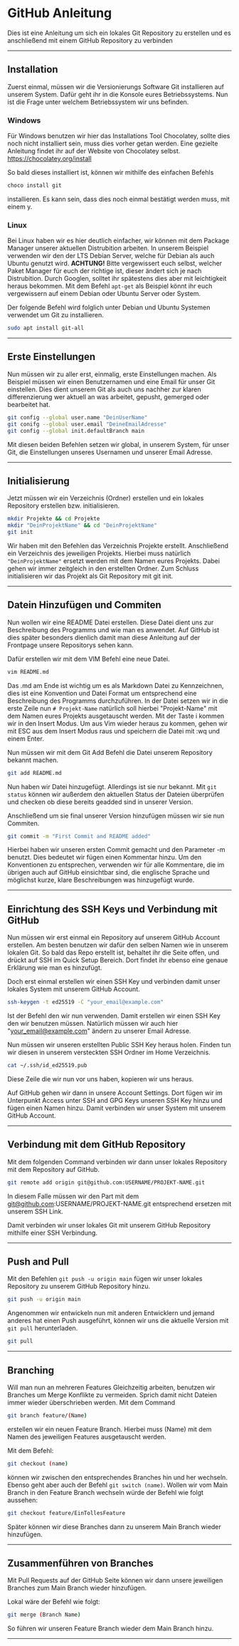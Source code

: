 # GitHub Anleitung
Dies ist eine Anleitung um sich ein lokales Git Repository zu erstellen und es anschließend mit einem GitHub Repository zu verbinden

_____

## Installation

Zuerst einmal, müssen wir die Versionierungs Software Git installieren auf unserem System. Dafür geht ihr in die Konsole eures Betriebssystems.
Nun ist die Frage unter welchem Betriebssystem wir uns befinden.


### Windows
Für Windows benutzen wir hier das Installations Tool Chocolatey, sollte dies noch nicht installiert sein, muss dies vorher getan werden. Eine gezielte Anleitung findet ihr auf der Website von Chocolatey selbst. 
https://chocolatey.org/install

So bald dieses installiert ist, können wir mithilfe des einfachen Befehls
```bash
choco install git
```
installieren. Es kann sein, dass dies noch einmal bestätigt werden muss, mit einem y.

### Linux
Bei Linux haben wir es hier deutlich einfacher, wir können mit dem Package Manager unserer aktuellen Distrubition arbeiten. In unserem Beispiel verwenden wir den der LTS Debian Server, welche für Debian als auch Ubuntu genutzt wird.
**ACHTUNG!** Bitte vergewissert euch selbst, welcher Paket Manager für euch der richtige ist, dieser ändert sich je nach Distrubition. Durch Googlen, solltet ihr spätestens dies aber mit leichtigkeit heraus bekommen. Mit dem Befehl `apt-get` als Beispiel könnt ihr euch vergewissern auf einem Debian oder Ubuntu Server oder System.

Der folgende Befehl wird folglich unter Debian und Ubuntu Systemen verwendet um Git zu installieren.
```bash
sudo apt install git-all
```
___

## Erste Einstellungen

Nun müssen wir zu aller erst, einmalig, erste Einstellungen machen. Als Beispiel müssen wir einen Benutzernamen und eine Email für unser Git einstellen. Dies dient unserem Git als auch uns nachher zur klaren differenzierung wer aktuell an was arbeitet, gepusht, gemerged oder bearbeitet hat.
```bash
git config --global user.name "DeinUserName"
git conifg --global user.email "DeineEmailAdresse"
git config --global init.defaultBranch main
```
Mit diesen beiden Befehlen setzen wir global, in unserem System, für unser Git, die Einstellungen unseres Usernamen und unserer Email Adresse.

___

## Initialisierung

Jetzt müssen wir ein Verzeichnis (Ordner) erstellen und ein lokales Repository erstellen bzw. initialisieren.
```bash
mkdir Projekte && cd Projekte
mkdir "DeinProjektName" && cd "DeinProjektName"
git init
```
Wir haben mit den Befehlen das Verzeichnis Projekte erstellt. Anschließend ein Verzeichnis des jeweiligen Projekts. Hierbei muss natürlich ```"DeinProjektName"``` ersetzt werden mit dem Namen eures Projekts. Dabei gehen wir immer zeitgleich in den erstellten Ordner.
Zum Schluss initialisieren wir das Projekt als Git Repository mit git init.
 
___

## Datein Hinzufügen und Commiten

Nun wollen wir eine README Datei erstellen. Diese Datei dient uns zur Beschreibung des Programms und wie man es anwendet. Auf GitHub ist dies später besonders dienlich damit man diese Anleitung auf der Frontpage unsere Repositorys sehen kann.

Dafür erstellen wir mit dem VIM Befehl eine neue Datei.
```bash
vim README.md
```
Das .md am Ende ist wichtig um es als Markdown Datei zu Kennzeichnen, dies ist eine Konvention und Datei Format um entsprechend eine Beschreibung des Programms durchzuführen.
In der Datei setzen wir in die erste Zeile nun ```# Projekt-Name``` natürlich soll hierbei "Projekt-Name" mit dem Namen eures Projekts ausgetauscht werden. Mit der Taste i kommen wir in den Insert Modus.
Um aus Vim wieder heraus zu kommen, gehen wir mit ESC aus dem Insert Modus raus und speichern die Datei mit :wq und einem Enter.

Nun müssen wir mit dem Git Add Befehl die Datei unserem Repository bekannt machen.
```bash
git add README.md
```
Nun haben wir Datei hinzugefügt. Allerdings ist sie nur bekannt. Mit ```git status``` können wir außerdem den aktuellen Status der Dateien überprüfen und checken ob diese bereits geadded sind in unserer Version.

Anschließend um sie final unserer Version hinzufügen müssen wir sie nun Commiten.
```bash
git commit -m "First Commit and README added"
```
Hierbei haben wir unseren ersten Commit gemacht und den Parameter -m benutzt. Dies bedeutet wir fügen einen Kommentar hinzu. Um den Konventionen zu entsprechen, verwenden wir für alle Kommentare, die im übrigen auch auf GitHub einsichtbar sind, die englische Sprache und möglichst kurze, klare Beschreibungen was hinzugefügt wurde.

___

## Einrichtung des SSH Keys und Verbindung mit GitHub

Nun müssen wir erst einmal ein Repository auf unserem GitHub Account erstellen. Am besten benutzen wir dafür den selben Namen wie in unserem lokalen Git.
So bald das Repo erstellt ist, behaltet ihr die Seite offen, und drückt auf SSH im Quick Setup Bereich. Dort findet ihr ebenso eine genaue Erklärung wie man es hinzufügt.

Doch erst einmal erstellen wir einen SSH Key und verbinden damit unser lokales System mit unserem GitHub Account.
```bash
ssh-keygen -t ed25519 -C "your_email@example.com"
```
Ist der Befehl den wir nun verwenden. Damit erstellen wir einen SSH Key den wir benutzen müssen. Natürlich müssen wir auch hier "your_email@example.com" ändern zu unserer Email Adresse.

Nun müssen wir unseren erstellten Public SSH Key heraus holen. Finden tun wir diesen in unserem versteckten SSH Ordner im Home Verzeichnis.
```bash
cat ~/.ssh/id_ed25519.pub
```
Diese Zeile die wir nun vor uns haben, kopieren wir uns heraus.

Auf GitHub gehen wir dann in unsere Account Settings. Dort fügen wir im Unterpunkt Access unter SSH and GPG Keys unseren SSH Key hinzu und fügen einen Namen hinzu. Damit verbinden wir unser System mit unserem GitHub Account.

___

## Verbindung mit dem GitHub Repository

Mit dem folgenden Command verbinden wir dann unser lokales Repository mit dem Repository auf GitHub.
```bash
git remote add origin git@github.com:USERNAME/PROJEKT-NAME.git
```
In diesem Falle müssen wir den Part mit dem git@github.com:USERNAME/PROJEKT-NAME.git entsprechend ersetzen mit unserem SSH Link.

Damit verbinden wir unser lokales Git mit unserem GitHub Repository mithilfe einer SSH Verbindung.

___

## Push and Pull

Mit den Befehlen ```git push -u origin main``` fügen wir unser lokales Repository zu unserem GitHub Repository hinzu.
```bash
git push -u origin main
```
Angenommen wir entwickeln nun mit anderen Entwicklern und jemand anderes hat einen Push ausgeführt, können wir uns die aktuelle Version mit ```git pull``` herunterladen.
```bash
git pull
```
___

## Branching

Will man nun an mehreren Features Gleichzeitig arbeiten, benutzen wir Branches um Merge Konflikte zu vermeiden. Sprich damit nicht Dateien immer wieder überschrieben werden.
Mit dem Command
```bash
git branch feature/(Name)
```
erstellen wir ein neuen Feature Branch. Hierbei muss (Name) mit dem Namen des jeweiligen Features ausgetauscht werden.

Mit dem Befehl:
```bash
git checkout (name)
```
können wir zwischen den entsprechendes Branches hin und her wechseln. Ebenso geht aber auch der Befehl ```git switch (name)```. Wollen wir vom Main Branch in den Feature Branch wechseln würde der Befehl wie folgt aussehen:
```bash
git checkout feature/EinTollesFeature
```

Später können wir diese Branches dann zu unserem Main Branch wieder hinzufügen.

___

## Zusammenführen von Branches

Mit Pull Requests auf der GitHub Seite können wir dann unsere jeweiligen Branches zum Main Branch wieder hinzufügen.

Lokal wäre der Befehl wie folgt:
```bash
git merge (Branch Name)
```
So führen wir unseren Feature Branch wieder dem Main Branch hinzu.
___
